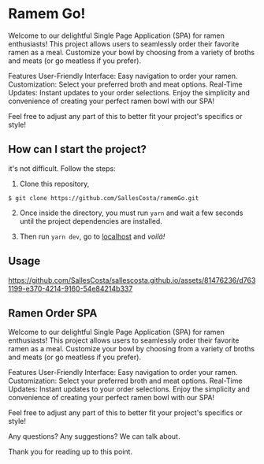 # Ramem Go!

Welcome to our delightful Single Page Application (SPA) for ramen enthusiasts! This project allows users to seamlessly order their favorite ramen as a meal. Customize your bowl by choosing from a variety of broths and meats (or go meatless if you prefer).

Features
User-Friendly Interface: Easy navigation to order your ramen.
Customization: Select your preferred broth and meat options.
Real-Time Updates: Instant updates to your order selections.
Enjoy the simplicity and convenience of creating your perfect ramen bowl with our SPA!

Feel free to adjust any part of this to better fit your project's specifics or style!

## How can I start the project?

it's not difficult. Follow the steps:

1. Clone this repository,

```
$ git clone https://github.com/SallesCosta/ramemGo.git
```

2. Once inside the directory, you must run `yarn`
   and wait a few seconds until the project dependencies are installed.

3. Then run `yarn dev`, go to [localhost](http://localhost:3000) and <i>voilà!</i>

## Usage


https://github.com/SallesCosta/sallescosta.github.io/assets/81476236/d7631199-e370-4214-9160-54e84214b337


## Ramen Order SPA

Welcome to our delightful Single Page Application (SPA) for ramen enthusiasts! This project allows users to seamlessly order their favorite ramen as a meal. Customize your bowl by choosing from a variety of broths and meats (or go meatless if you prefer).

Features
User-Friendly Interface: Easy navigation to order your ramen.
Customization: Select your preferred broth and meat options.
Real-Time Updates: Instant updates to your order selections.
Enjoy the simplicity and convenience of creating your perfect ramen bowl with our SPA!

Feel free to adjust any part of this to better fit your project's specifics or style!

Any questions? Any suggestions? We can talk about.

Thank you for reading up to this point.
